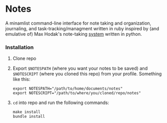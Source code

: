 # Notes

A minamlist command-line interface for note taking and organization, journaling, and task-tracking/managment written in ruby inspired by (and emulative of) Max Hodak's note-taking [system](https://github.com/maxhodak/notes) written in python. 

### Installation
1. Clone repo
2. Export `$NOTESPATH` (where you want your notes to be saved) and `$NOTESCRIPT` (where you cloned this repo) from your profile. Something like this: 

    ```
    export NOTESPATH="/path/to/home/documents/notes"
    export NOTESCRIPT="/path/to/where/you/cloned/repo/notes"
    ```
    
3. `cd` into repo and run the following commands:

    ```
    make install
    bundle install
    ```
    
   
